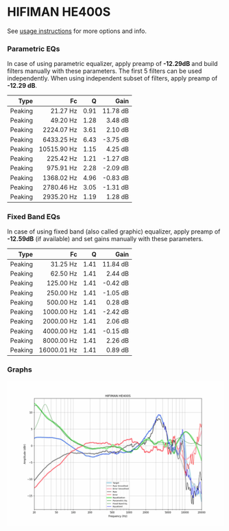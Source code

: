 # HIFIMAN HE400S
See [usage instructions](https://github.com/jaakkopasanen/AutoEq#usage) for more options and info.

### Parametric EQs
In case of using parametric equalizer, apply preamp of **-12.29dB** and build filters manually
with these parameters. The first 5 filters can be used independently.
When using independent subset of filters, apply preamp of **-12.29 dB**.

| Type    | Fc          |    Q | Gain     |
|--------:|------------:|-----:|---------:|
| Peaking | 21.27 Hz    | 0.91 | 11.78 dB |
| Peaking | 49.20 Hz    | 1.28 | 3.48 dB  |
| Peaking | 2224.07 Hz  | 3.61 | 2.10 dB  |
| Peaking | 6433.25 Hz  | 6.43 | -3.75 dB |
| Peaking | 10515.90 Hz | 1.15 | 4.25 dB  |
| Peaking | 225.42 Hz   | 1.21 | -1.27 dB |
| Peaking | 975.91 Hz   | 2.28 | -2.09 dB |
| Peaking | 1368.02 Hz  | 4.96 | -0.83 dB |
| Peaking | 2780.46 Hz  | 3.05 | -1.31 dB |
| Peaking | 2935.20 Hz  | 1.19 | 1.28 dB  |

### Fixed Band EQs
In case of using fixed band (also called graphic) equalizer, apply preamp of **-12.59dB**
(if available) and set gains manually with these parameters.

| Type    | Fc          |    Q | Gain     |
|--------:|------------:|-----:|---------:|
| Peaking | 31.25 Hz    | 1.41 | 11.84 dB |
| Peaking | 62.50 Hz    | 1.41 | 2.44 dB  |
| Peaking | 125.00 Hz   | 1.41 | -0.42 dB |
| Peaking | 250.00 Hz   | 1.41 | -1.05 dB |
| Peaking | 500.00 Hz   | 1.41 | 0.28 dB  |
| Peaking | 1000.00 Hz  | 1.41 | -2.42 dB |
| Peaking | 2000.00 Hz  | 1.41 | 2.06 dB  |
| Peaking | 4000.00 Hz  | 1.41 | -0.15 dB |
| Peaking | 8000.00 Hz  | 1.41 | 2.26 dB  |
| Peaking | 16000.01 Hz | 1.41 | 0.89 dB  |

### Graphs
![](./HIFIMAN%20HE400S.png)